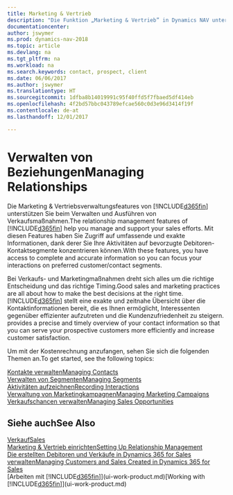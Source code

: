 ```yaml
---
title: Marketing & Vertrieb
description: "Die Funktion „Marketing & Vertrieb” in Dynamics NAV unterstützt Ihre Verkaufsanstrengungen und Sie können damit auf Informationen über Kontakte und Interessenten zugreifen, damit Sie die Debitoren effizient bedienen können."
documentationcenter: 
author: jswymer
ms.prod: dynamics-nav-2018
ms.topic: article
ms.devlang: na
ms.tgt_pltfrm: na
ms.workload: na
ms.search.keywords: contact, prospect, client
ms.date: 06/06/2017
ms.author: jswymer
ms.translationtype: HT
ms.sourcegitcommit: 1dfba8b14019991c95f40ffd5f7fbaed5df414eb
ms.openlocfilehash: 4f2bd57bbc043789efcae560c0d3e96d3414f19f
ms.contentlocale: de-at
ms.lasthandoff: 12/01/2017

---
```

# <a name="managing-relationships"></a><span data-ttu-id="76d49-103">Verwalten von Beziehungen</span><span class="sxs-lookup"><span data-stu-id="76d49-103">Managing Relationships</span></span>
<span data-ttu-id="76d49-104">Die Marketing & Vertriebsverwaltungsfeatures von [!INCLUDE[d365fin](includes/d365fin_md.md)] unterstützen Sie beim Verwalten und Ausführen von Verkaufsmaßnahmen.</span><span class="sxs-lookup"><span data-stu-id="76d49-104">The relationship management features of [!INCLUDE[d365fin](includes/d365fin_md.md)] help you manage and support your sales efforts.</span></span> <span data-ttu-id="76d49-105">Mit diesen Features haben Sie Zugriff auf umfassende und exakte Informationen, dank derer Sie Ihre Aktivitäten auf bevorzugte Debitoren-Kontaktsegmente konzentrieren können.</span><span class="sxs-lookup"><span data-stu-id="76d49-105">With these features, you have access to complete and accurate information so you can focus your interactions on preferred customer/contact segments.</span></span>

<span data-ttu-id="76d49-106">Bei Verkaufs- und Marketingmaßnahmen dreht sich alles um die richtige Entscheidung und das richtige Timing.</span><span class="sxs-lookup"><span data-stu-id="76d49-106">Good sales and marketing practices are all about how to make the best decisions at the right time.</span></span> [!INCLUDE[d365fin](includes/d365fin_md.md)]<span data-ttu-id="76d49-107"> stellt eine exakte und zeitnahe Übersicht über die Kontaktinformationen bereit, die es Ihnen ermöglicht, Interessenten gegenüber effizienter aufzutreten und die Kundenzufriedenheit zu steigern.</span><span class="sxs-lookup"><span data-stu-id="76d49-107"> provides a precise and timely overview of your contact information so that you can serve your prospective customers more efficiently and increase customer satisfaction.</span></span>

<span data-ttu-id="76d49-108">Um mit der Kostenrechnung anzufangen, sehen Sie sich die folgenden Themen an.</span><span class="sxs-lookup"><span data-stu-id="76d49-108">To get started, see the following topics:</span></span>

[<span data-ttu-id="76d49-109">Kontakte verwalten</span><span class="sxs-lookup"><span data-stu-id="76d49-109">Managing Contacts</span></span>](marketing-contacts.md)  
[<span data-ttu-id="76d49-110">Verwalten von Segmenten</span><span class="sxs-lookup"><span data-stu-id="76d49-110">Managing Segments</span></span>](marketing-segments.md)  
[<span data-ttu-id="76d49-111">Aktivitäten aufzeichnen</span><span class="sxs-lookup"><span data-stu-id="76d49-111">Recording Interactions</span></span>](marketing-interactions.md)  
[<span data-ttu-id="76d49-112">Verwaltung von Marketingkampagnen</span><span class="sxs-lookup"><span data-stu-id="76d49-112">Managing Marketing Campaigns</span></span>](marketing-campaigns.md)  
[<span data-ttu-id="76d49-113">Verkaufschancen verwalten</span><span class="sxs-lookup"><span data-stu-id="76d49-113">Managing Sales Opportunities</span></span>](marketing-manage-sales-opportunities.md)

## <a name="see-also"></a><span data-ttu-id="76d49-114">Siehe auch</span><span class="sxs-lookup"><span data-stu-id="76d49-114">See Also</span></span>
[<span data-ttu-id="76d49-115">Verkauf</span><span class="sxs-lookup"><span data-stu-id="76d49-115">Sales</span></span>](sales-manage-sales.md)  
[<span data-ttu-id="76d49-116">Marketing & Vertrieb einrichten</span><span class="sxs-lookup"><span data-stu-id="76d49-116">Setting Up Relationship Management</span></span>](marketing-setup-marketing.md)  
[<span data-ttu-id="76d49-117">Die erstellten Debitoren und Verkäufe in Dynamics 365 for Sales verwalten</span><span class="sxs-lookup"><span data-stu-id="76d49-117">Managing Customers and Sales Created in Dynamics 365 for Sales</span></span>](marketing-integrate-dynamicscrm.md)  
<span data-ttu-id="76d49-118">[Arbeiten mit [!INCLUDE[d365fin](includes/d365fin_md.md)]](ui-work-product.md)</span><span class="sxs-lookup"><span data-stu-id="76d49-118">[Working with [!INCLUDE[d365fin](includes/d365fin_md.md)]](ui-work-product.md)</span></span>  

